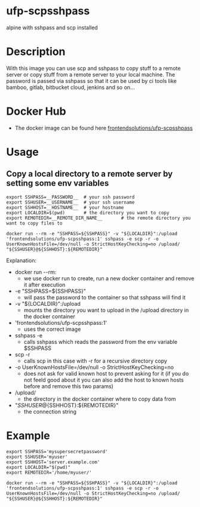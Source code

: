 # ufp-scpsshpass
alpine with sshpass and scp installed 

# Description 

With this image you can use scp and sshpass to copy stuff to a remote server or copy stuff from a remote server to your local machine. The password is passed via sshpass so that it can be used by ci tools like bamboo, gitlab, bitbucket cloud, jenkins and so on...


# Docker Hub

* The docker image can be found here 
[frontendsolutions/ufp-scpsshpass](https://hub.docker.com/r/frontendsolutions/ufp-scpsshpass)


# Usage

## Copy a local directory to a remote server by setting some env variables

```
export SSHPASS=__PASSWORD__  # your ssh password
export SSHUSER=__USERNAME__  # your ssh username
export SSHHOST=__HOSTNAME__  # your hostname
export LOCALDIR=$(pwd)       # the directory you want to copy
export REMOTEDIR=__REMOTE_DIR_NAME__       # the remote directory you want to copy files to

docker run --rm -e "SSHPASS=${SSHPASS}" -v "${LOCALDIR}":/upload 'frontendsolutions/ufp-scpsshpass:1' sshpass -e scp -r -o UserKnownHostsFile=/dev/null -o StrictHostKeyChecking=no /upload/ "${SSHUSER}@${SSHHOST}:${REMOTEDIR}"
```

Explanation:

* docker run --rm: 
	* we use docker run to create, run a new docker container and remove it after execution
* -e "SSHPASS=${SSHPASS}"
	* will pass the password to the container so that sshpass will find it
* -v "${LOCALDIR}":/upload
	* mounts the directory you want to upload in the /upload directory in the docker container
* 'frontendsolutions/ufp-scpsshpass:1'
	* uses the correct image
* sshpass -e 
	* calls sshpass which reads the password from the env variable $SSHPASS
* scp -r
	* calls scp in this case with -r for a recursive directory copy
* -o UserKnownHostsFile=/dev/null -o StrictHostKeyChecking=no 
	* does not ask for valid known host to prevent asking for it (if you do not feeld good about it you can also add the host to known hosts before and remove this two params)
* /upload/ 
	* the directory in the docker container where to copy data from
* "${SSHUSER}@${SSHHOST}:${REMOTEDIR}"
	* the connection string

# Example

```
export SSHPASS='mysupersecretpassword'
export SSHUSER='myuser'
export SSHHOST='server.example.com'
export LOCALDIR="$(pwd)"
export REMOTEDIR='/home/myuser/'

docker run --rm -e "SSHPASS=${SSHPASS}" -v "${LOCALDIR}":/upload 'frontendsolutions/ufp-scpsshpass:1' sshpass -e scp -r -o UserKnownHostsFile=/dev/null -o StrictHostKeyChecking=no /upload/ "${SSHUSER}@${SSHHOST}:${REMOTEDIR}"

```
